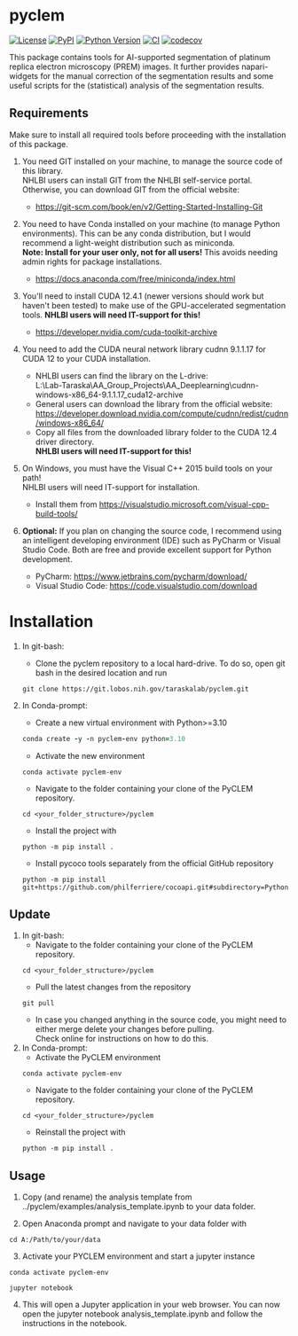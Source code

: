# pyclem

[![License](https://img.shields.io/pypi/l/pyclem.svg?color=green)](https://github.com/andreasmarnold/pyclem/raw/main/LICENSE)
[![PyPI](https://img.shields.io/pypi/v/pyclem.svg?color=green)](https://pypi.org/project/pyclem)
[![Python Version](https://img.shields.io/pypi/pyversions/pyclem.svg?color=green)](https://python.org)
[![CI](https://github.com/andreasmarnold/pyclem/actions/workflows/ci.yml/badge.svg)](https://github.com/andreasmarnold/pyclem/actions/workflows/ci.yml)
[![codecov](https://codecov.io/gh/andreasmarnold/pyclem/branch/main/graph/badge.svg)](https://codecov.io/gh/andreasmarnold/pyclem)

This package contains tools for AI-supported segmentation of platinum replica electron microscopy (PREM) images.
It further provides napari-widgets for the manual correction of the segmentation results and some useful scripts for
the (statistical) analysis of the segmentation results.

## Requirements
Make sure to install all required tools before proceeding with the installation of this package.

1. You need GIT installed on your machine, to manage the source code of this library.<br/>
   NHLBI users can install GIT from the NHLBI self-service portal. Otherwise, you can download GIT from the official website:
    - https://git-scm.com/book/en/v2/Getting-Started-Installing-Git
2. You need to have Conda installed on your machine (to manage Python environments). This can be any conda distribution,
   but I would recommend a light-weight distribution such as miniconda.<br/>
   **Note: Install for your user only, not for all users!** This avoids needing admin rights for package installations.
    - https://docs.anaconda.com/free/miniconda/index.html
3. You'll need to install CUDA 12.4.1 (newer versions should work but haven't been tested) to make use of the
   GPU-accelerated segmentation tools. **NHLBI users will need IT-support for this!**
    - https://developer.nvidia.com/cuda-toolkit-archive
4. You need to add the CUDA neural network library cudnn 9.1.1.17 for CUDA 12 to your CUDA installation.
    - NHLBI users can find the library on the L-drive:<br/>
      L:\Lab-Taraska\AA_Group_Projects\AA_Deeplearning\cudnn-windows-x86_64-9.1.1.17_cuda12-archive
    - General users can download the library from the official website:<br/>
      https://developer.download.nvidia.com/compute/cudnn/redist/cudnn/windows-x86_64/
    - Copy all files from the downloaded library folder to the CUDA 12.4 driver directory.<br/> 
      **NHLBI users will need IT-support for this!**
5. On Windows, you must have the Visual C++ 2015 build tools on your path! <br/>
   NHLBI users will need IT-support for installation.
    - Install them from https://visualstudio.microsoft.com/visual-cpp-build-tools/
      
6. **Optional:** If you plan on changing the source code, I recommend using an intelligent developing environment (IDE)
   such as PyCharm or Visual Studio Code. Both are free and provide excellent support for Python development.
    - PyCharm: https://www.jetbrains.com/pycharm/download/
    - Visual Studio Code: https://code.visualstudio.com/download

# Installation
1. In git-bash:
   - Clone the pyclem repository to a local hard-drive. To do so, open git bash in the desired location and run
    ```
    git clone https://git.lobos.nih.gov/taraskalab/pyclem.git
    ```

2. In Conda-prompt:
   - Create a new virtual environment with Python>=3.10
    ```ruby
    conda create -y -n pyclem-env python=3.10
    ```
   - Activate the new environment
    ```
    conda activate pyclem-env
    ```
   - Navigate to the folder containing your clone of the PyCLEM repository.
    ```
    cd <your_folder_structure>/pyclem
    ```
   - Install the project with
    ```
    python -m pip install .
    ```
   - Install pycoco tools separately from the official GitHub repository
    ```
    python -m pip install git+https://github.com/philferriere/cocoapi.git#subdirectory=PythonAPI
   ```
## Update
1. In git-bash:
   - Navigate to the folder containing your clone of the PyCLEM repository.
    ```
    cd <your_folder_structure>/pyclem
    ```
   - Pull the latest changes from the repository
    ```
    git pull
    ```
   - In case you changed anything in the source code, you might need to either merge delete your changes before pulling.<br/>
     Check online for instructions on how to do this.
2. In Conda-prompt:
   - Activate the PyCLEM environment
    ```
    conda activate pyclem-env
    ```
    - Navigate to the folder containing your clone of the PyCLEM repository.
    ```
    cd <your_folder_structure>/pyclem
    ```
   - Reinstall the project with
    ```
    python -m pip install .
    ```
   
## Usage
1. Copy (and rename) the analysis template from ../pyclem/examples/analysis_template.ipynb to your data folder.

2. Open Anaconda prompt and navigate to your data folder with
```
cd A:/Path/to/your/data
```
3. Activate your PYCLEM environment and start a jupyter instance
```
conda activate pyclem-env
```
```
jupyter notebook
```
4. This will open a Jupyter application in your web browser. You can now open the jupyter notebook analysis_template.ipynb and follow the instructions in the notebook.



